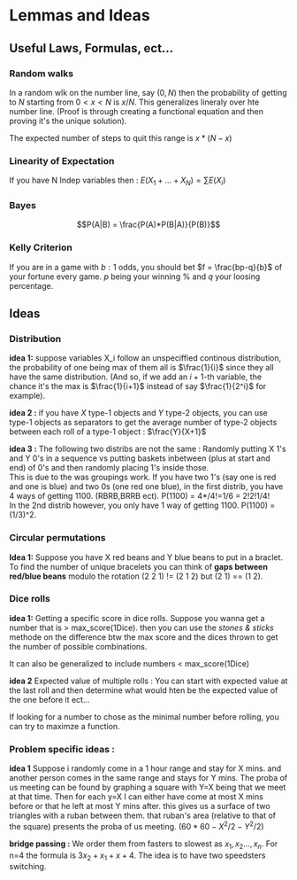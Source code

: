 # Lemmas and Ideas

## Useful Laws, Formulas, ect...

### Random walks

In a random wlk on the number line, say $(0,N)$ then the probability of getting to $N$ starting from $0<x<N$ is $x/N$. This generalizes lineraly over hte number line. (Proof is through creating a functional equation and then proving it's the unique solution).

The expected number of steps to quit this range is $x * (N-x)$

### Linearity of Expectation

If you have N Indep variables then : 
$E(X_1 + ... + X_N) = \sum E(X_i)$  

### Bayes

$$P(A|B) = \frac{P(A)*P(B|A)}{P(B)}$$

### Kelly Criterion

If you are in a game with $b : 1$ odds, you should bet $f = \frac{bp-q}{b}$ of your fortune every game. $p$ being your winning % and $q$ your loosing percentage.

## Ideas

### Distribution

**idea 1:** suppose variables X_i follow an unspeciffied continous distribution, the probability of one being max of them all is $\frac{1}{i}$ since they all have the same distribution. (And so, if we add an $i+1$-th variable, the chance it's the max is $\frac{1}{i+1}$ instead of say $\frac{1}{2^i}$ for example).

**idea 2 :** if you have $X$ type-1 objects and $Y$ type-2 objects, you can use type-1 objects as separators to get the average number of type-2 objects between each roll of a type-1 object : $\frac{Y}{X+1}$

**idea 3 :** The following two distribs are not the same : Randomly putting X 1's and Y 0's in a sequence vs putting baskets inbetween (plus at start and end) of 0's and then randomly placing 1's inside those. \
This is due to the was groupings work. If you have two 1's (say one is red and one is blue) and two 0s (one red one blue), in the first distrib, you have 4 ways of getting 1100. (RBRB,BRRB ect). P(1100) = 4*/4!=1/6 = 2!2!1/4! \
In the 2nd distrib however, you only have 1 way of getting 1100. P(1100) = (1/3)^2.

### Circular permutations

**Idea 1:** Suppose you have X red beans and Y blue beans to put in a braclet. To find the number of unique bracelets you can think of **gaps between red/blue beans** modulo the rotation (2 2 1) != (2 1 2) but (2 1) == (1 2).

### Dice rolls

**idea 1:** Getting a specific score in dice rolls. Suppose you wanna get a number that is > max_score(1Dice). then you can use the *stones & sticks* methode on the difference btw the max score and the dices thrown to get the number of possible combinations.

It can also be generalized to include numbers < max_score(1Dice)

**idea 2** Expected value of multiple rolls : You can start with expected value at the last roll and then determine what would hten be the expected value of the one before it ect...

If looking for a number to chose as the minimal number before rolling, you can try to maximze a function.

### Problem specific ideas : 

**idea 1** Suppose i randomly come in a 1 hour range and stay for X mins. and another person comes in the same range and stays for Y mins. The proba of us meeting can be found by graphing a square with Y=X being that we meet at that time.
Then for each y=X I can either have come at most X mins before or that he left at most Y mins after. this gives us a surface of two triangles with a ruban between them. that ruban's area (relative to that of the square) presents the proba of us meeting. $(60*60-X^2/2-Y^2/2)$

**bridge passing :** We order them from fasters to slowest as $x_1,x_2 ..., x_n$. For n=4 the formula is $3 x_2 + x_1 + x+4$. The idea is to have two speedsters switching.
